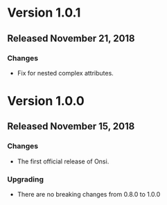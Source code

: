 # Version 1.0.1

## Released November 21, 2018

### Changes

- Fix for nested complex attributes.

# Version 1.0.0

## Released November 15, 2018

### Changes

- The first official release of Onsi.

### Upgrading

- There are no breaking changes from 0.8.0 to 1.0.0
